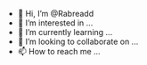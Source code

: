- 👋 Hi, I’m @Rabreadd
- 👀 I’m interested in ...
- 🌱 I’m currently learning ...
- 💞️ I’m looking to collaborate on ...
- 📫 How to reach me ...

<!---
Rabreadd/Rabreadd is a ✨ special ✨ repository because its `README.md` (this file) appears on your GitHub profile.
You can click the Preview link to take a look at your changes.
--->
